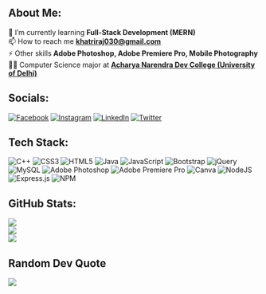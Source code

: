 ## About Me:
🌱 I’m currently learning <b>Full-Stack Development (MERN)</b><br>📫 How to reach me <b>khatriraj030@gmail.com</b><br>⚡ Other skills <b>Adobe Photoshop, Adobe Premiere Pro, Mobile Photography</b><br>👨‍🎓 Computer Science major at <b><a href="https://www.andcollege.du.ac.in/">Acharya Narendra Dev College (University of Delhi)</a></b>
## Socials:
[![Facebook](https://img.shields.io/badge/Facebook-%231877F2.svg?logo=Facebook&logoColor=white)](https://facebook.com/khatrijiraj) [![Instagram](https://img.shields.io/badge/Instagram-%23E4405F.svg?logo=Instagram&logoColor=white)](https://instagram.com/khatrijiraj) [![LinkedIn](https://img.shields.io/badge/LinkedIn-%230077B5.svg?logo=linkedin&logoColor=white)](https://linkedin.com/in/khatrijiraj) [![Twitter](https://img.shields.io/badge/Twitter-%231DA1F2.svg?logo=Twitter&logoColor=white)](https://twitter.com/khatrijiraj) 
## Tech Stack:
![C++](https://img.shields.io/badge/c++-%2300599C.svg?style=flat&logo=c%2B%2B&logoColor=white) ![CSS3](https://img.shields.io/badge/css3-%231572B6.svg?style=flat&logo=css3&logoColor=white) ![HTML5](https://img.shields.io/badge/html5-%23E34F26.svg?style=flat&logo=html5&logoColor=white) ![Java](https://img.shields.io/badge/java-%23ED8B00.svg?style=flat&logo=java&logoColor=white) ![JavaScript](https://img.shields.io/badge/javascript-%23323330.svg?style=flat&logo=javascript&logoColor=%23F7DF1E) ![Bootstrap](https://img.shields.io/badge/bootstrap-%23563D7C.svg?style=flat&logo=bootstrap&logoColor=white) ![jQuery](https://img.shields.io/badge/jquery-%230769AD.svg?style=flat&logo=jquery&logoColor=white) ![MySQL](https://img.shields.io/badge/mysql-%2300f.svg?style=flat&logo=mysql&logoColor=white) ![Adobe Photoshop](https://img.shields.io/badge/adobephotoshop-%2331A8FF.svg?style=flat&logo=adobephotoshop&logoColor=white) ![Adobe Premiere Pro](https://img.shields.io/badge/Adobe%20Premiere%20Pro-9999FF.svg?style=flat&logo=Adobe%20Premiere%20Pro&logoColor=white) ![Canva](https://img.shields.io/badge/Canva-%2300C4CC.svg?style=flat&logo=Canva&logoColor=white) ![NodeJS](https://img.shields.io/badge/node.js-6DA55F?style=flat&logo=node.js&logoColor=white) ![Express.js](https://img.shields.io/badge/express.js-%23404d59.svg?style=flat&logo=express&logoColor=%2361DAFB) ![NPM](https://img.shields.io/badge/NPM-%23000000.svg?style=flat&logo=npm&logoColor=white)
## GitHub Stats:
![](https://github-readme-stats.vercel.app/api?username=khatrijiraj&theme=gruvbox&hide_border=false&include_all_commits=true&count_private=true)<br/>
![](https://github-readme-streak-stats.herokuapp.com/?user=khatrijiraj&theme=gruvbox&hide_border=false)<br/>
![](https://github-readme-stats.vercel.app/api/top-langs/?username=khatrijiraj&theme=gruvbox&hide_border=false&include_all_commits=true&count_private=true&layout=compact)
## Random Dev Quote
![](https://quotes-github-readme.vercel.app/api?type=horizontal&theme=gruvbox)
